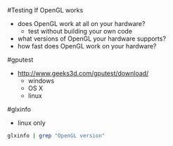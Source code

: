 #Testing If OpenGL works

- does OpenGL work at all on your hardware?
     - test without building your own code
- what versions of OpenGL your hardware supports?
- how fast does OpenGL work on your hardware?

#gputest

- http://www.geeks3d.com/gputest/download/
    - windows
    - OS X
    - linux

#glxinfo

- linux only
```bash
glxinfo | grep "OpenGL version"
```

